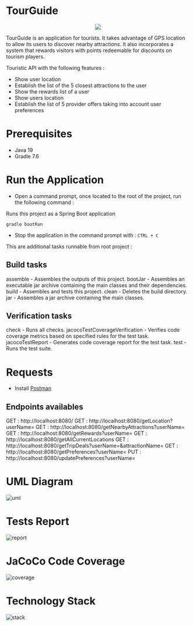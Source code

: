 # TourGuide

<p align="center">
  <img src=https://imagizer.imageshack.com/img923/5501/26aD16.png>
</p>

TourGuide is an application for tourists. It takes advantage of GPS location to allow its users to discover nearby attractions. It also incorporates a system that rewards visitors with points redeemable for discounts on tourism players.

Touristic API with the following features :
- Show user location
- Establish the list of the 5 closest attractions to the user
- Show the rewards list of a user
- Show users location
- Establish the list of 5 provider offers taking into account user preferences

# Prerequisites

- Java 19
- Gradle 7.6


# Run the Application

- Open a command prompt, once located to the root of the project, run the following command : 

Runs this project as a Spring Boot application
```
gradle bootRun
```

- Stop the application in the command prompt with : `CTRL + C`

This are additional tasks runnable from root project :

Build tasks
-----------
assemble - Assembles the outputs of this project.
bootJar - Assembles an executable jar archive containing the main classes and their dependencies.
build - Assembles and tests this project.
clean - Deletes the build directory.
jar - Assembles a jar archive containing the main classes.

Verification tasks
------------------
check - Runs all checks.
jacocoTestCoverageVerification - Verifies code coverage metrics based on specified rules for the test task.
jacocoTestReport - Generates code coverage report for the test task.
test - Runs the test suite.


# Requests

- Install [Postman](https://www.postman.com/downloads/)

Endpoints availables
--------------------
GET : http://localhost:8080/
GET : http://localhost:8080/getLocation?userName=
GET : http://localhost:8080/getNearbyAttractions?userName=
GET : http://localhost:8080/getRewards?userName=
GET : http://localhost:8080/getAllCurrentLocations
GET : http://localhost:8080/getTripDeals?userName=&attractionName=
GET : http://localhost:8080/getPreferences?userName=
PUT : http://localhost:8080/updatePreferences?userName=



# UML Diagram
![uml](https://imagizer.imageshack.com/img924/1951/HO29eq.png)

# Tests Report
![report](https://imagizer.imageshack.com/img923/3599/Y1sEkz.png)

# JaCoCo Code Coverage
![coverage](https://imagizer.imageshack.com/img923/108/tD7ULZ.png)

# Technology Stack
![stack](https://imagizer.imageshack.com/img922/9745/x74LNi.png)
